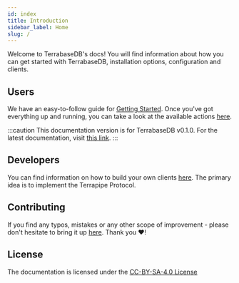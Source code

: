 ```yaml
---
id: index
title: Introduction
sidebar_label: Home
slug: /
---
```

Welcome to TerrabaseDB's docs! You will find information about how you can get started with TerrabaseDB, installation options, configuration and clients.

## Users

We have an easy-to-follow guide for [Getting Started](getting-started). Once you've got everything up and running, you can take a look at the available actions [here](actions/overview).

:::caution
This documentation version is for TerrabaseDB v0.1.0. For the latest documentation, visit [this link](/next).
:::

## Developers	

You can find information on how to build your own clients [here](terrapipe). The primary idea is to implement the Terrapipe Protocol.

## Contributing

If you find any typos, mistakes or any other scope of improvement - please don't hesitate to bring it up [here](https://github.com/skybasedb/docs/issues). Thank you ❤️!

## License

The documentation is licensed under the [CC-BY-SA-4.0 License](https://github.com/skybasedb/docs/tree/master/LICENSE)
